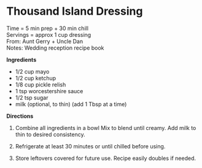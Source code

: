 Thousand Island Dressing
=====
Time = 5 min prep + 30 min chill\
Servings = approx 1 cup dressing\
From: Aunt Gerry + Uncle Dan\
Notes: Wedding reception recipe book

**Ingredients**

-  1/2 cup mayo
-  1/2 cup ketchup
-  1/8 cup pickle relish
-  1 tsp worcestershire sauce
-  1/2 tsp sugar
-  milk (optional, to thin) (add 1 Tbsp at a time)

**Directions**

1.  Combine all ingredients in a bowl Mix to blend until creamy. Add milk to thin to desired consistency. 

2.  Refrigerate at least 30 minutes or until chilled before using. 

3.  Store leftovers covered for future use. Recipe easily doubles if needed. 
